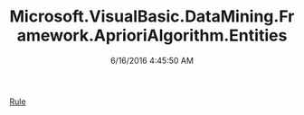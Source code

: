 ﻿---
title: Microsoft.VisualBasic.DataMining.Framework.AprioriAlgorithm.Entities
date: 6/16/2016 4:45:50 AM
---

[Rule](T-Microsoft.VisualBasic.DataMining.Framework.AprioriAlgorithm.Entities.Rule.html)
